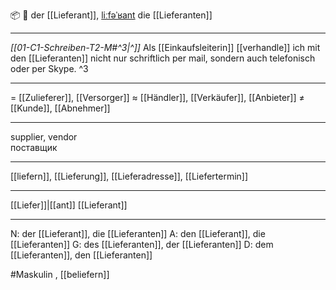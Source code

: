 📦 🔵 der [[Lieferant]], [liːfəˈʁant](https://youglish.com/pronounce/Lieferant/german)
die [[Lieferanten]]

---
*[[01-C1-Schreiben-T2-M#^3|^]]* Als [[Einkaufsleiterin]] [[verhandle]] ich mit den [[Lieferanten]] nicht nur schriftlich per mail, sondern auch telefonisch oder per Skype. ^3


---
= [[Zulieferer]], [[Versorger]]
≈ [[Händler]], [[Verkäufer]], [[Anbieter]]
≠ [[Kunde]], [[Abnehmer]]

---
supplier, vendor  
поставщик

---
[[liefern]], [[Lieferung]], [[Lieferadresse]], [[Liefertermin]]

---
[[Liefer]]|[[ant]]
[[Lieferant]]


---
N: der [[Lieferant]], die [[Lieferanten]]
A: den [[Lieferant]], die [[Lieferanten]]
G: des [[Lieferanten]], der [[Lieferanten]]
D: dem [[Lieferanten]], den [[Lieferanten]]

#Maskulin 
, [[beliefern]]